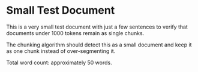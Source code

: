 # Small Test Document

This is a very small test document with just a few sentences to verify that documents under 1000 tokens remain as single chunks. 

The chunking algorithm should detect this as a small document and keep it as one chunk instead of over-segmenting it.

Total word count: approximately 50 words.